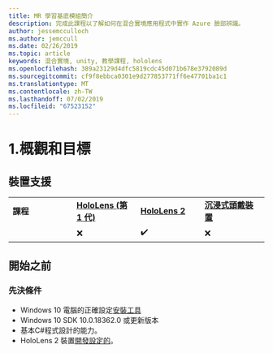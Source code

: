 ```yaml
---
title: MR 學習基底模組簡介
description: 完成此課程以了解如何在混合實境應用程式中實作 Azure 臉部辨識。
author: jessemcculloch
ms.author: jemccull
ms.date: 02/26/2019
ms.topic: article
keywords: 混合實境, unity, 教學課程, hololens
ms.openlocfilehash: 389a23129d4dfc5819cdc45d071b678e3792089d
ms.sourcegitcommit: cf9f8ebbca0301e9d277853771ff6e47701ba1c1
ms.translationtype: MT
ms.contentlocale: zh-TW
ms.lasthandoff: 07/02/2019
ms.locfileid: "67523152"
---
```

# <a name="1-overview-and-objectives"></a>1.概觀和目標

## <a name="device-support"></a>裝置支援

<table>
    <colgroup>
    <col width="25%" />
    <col width="25%" />
    <col width="25%" />
    <col width="25%" />
    </colgroup>
    <tr>
        <td><strong>課程</strong></td>
        <td><a href="hololens-hardware-details.md"><strong>HoloLens (第 1 代)</strong></a></td>
        <td><a href="https://www.microsoft.com/en-us/hololens/hardware"><strong>HoloLens 2</strong></a></td>
        <td><a href="immersive-headset-hardware-details.md"><strong>沉浸式頭戴裝置</strong></a></td>
    </tr>
     <tr>
        <td></td>
        <td>❌</td>
        <td>✔️</td>
        <td>❌</td>
    </tr>
</table>

## <a name="before-you-start"></a>開始之前

### <a name="prerequisites"></a>先決條件

* Windows 10 電腦的正確設定[安裝工具](install-the-tools.md)
* Windows 10 SDK 10.0.18362.0 或更新版本
* 基本C#程式設計的能力。
* HoloLens 2 裝置[開發設定的](using-visual-studio.md#enabling-developer-mode)。
